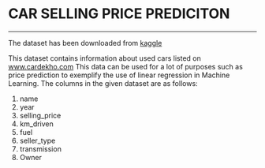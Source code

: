 # CAR SELLING PRICE PREDICITON

---


<p>
    The dataset has been downloaded from <a href='https://www.kaggle.com/nehalbirla/vehicle-dataset-from-cardekho?select=CAR+DETAILS+FROM+CAR+DEKHO.csv'> kaggle</a>
    
</p>



This dataset contains information about used cars listed on www.cardekho.com
This data can be used for a lot of purposes such as price prediction to exemplify the use of linear regression in Machine Learning.
The columns in the given dataset are as follows:

1. name
1. year
1. selling_price
1. km_driven
1. fuel
1. seller_type
1. transmission
1. Owner
